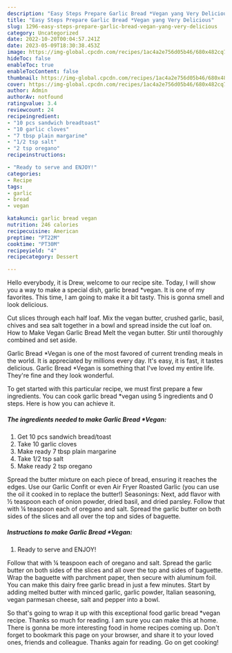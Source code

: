 ```yaml
---
description: "Easy Steps Prepare Garlic Bread *Vegan yang Very Delicious"
title: "Easy Steps Prepare Garlic Bread *Vegan yang Very Delicious"
slug: 1296-easy-steps-prepare-garlic-bread-vegan-yang-very-delicious
category: Uncategorized
date: 2022-10-20T00:04:57.241Z
date: 2023-05-09T18:30:38.453Z
image: https://img-global.cpcdn.com/recipes/1ac4a2e756d05b46/680x482cq70/garlic-bread-vegan-recipe-main-photo.jpg
hideToc: false
enableToc: true
enableTocContent: false
thumbnail: https://img-global.cpcdn.com/recipes/1ac4a2e756d05b46/680x482cq70/garlic-bread-vegan-recipe-main-photo.jpg
cover: https://img-global.cpcdn.com/recipes/1ac4a2e756d05b46/680x482cq70/garlic-bread-vegan-recipe-main-photo.jpg
author: Admin
authorAv: notfound
ratingvalue: 3.4
reviewcount: 24
recipeingredient:
- "10 pcs sandwich breadtoast"
- "10 garlic cloves"
- "7 tbsp plain margarine"
- "1/2 tsp salt"
- "2 tsp oregano"
recipeinstructions:

- "Ready to serve and ENJOY!"
categories:
- Recipe
tags:
- garlic
- bread
- vegan

katakunci: garlic bread vegan 
nutrition: 246 calories
recipecuisine: American
preptime: "PT22M"
cooktime: "PT30M"
recipeyield: "4"
recipecategory: Dessert

---
```



Hello everybody, it is Drew, welcome to our recipe site. Today, I will show you a way to make a special dish, garlic bread *vegan. It is one of my favorites. This time, I am going to make it a bit tasty. This is gonna smell and look delicious.

Cut slices through each half loaf. Mix the vegan butter, crushed garlic, basil, chives and sea salt together in a bowl and spread inside the cut loaf on. How to Make Vegan Garlic Bread Melt the vegan butter. Stir until thoroughly combined and set aside.

Garlic Bread *Vegan is one of the most favored of current trending meals in the world. It is appreciated by millions every day. It's easy, it is fast, it tastes delicious. Garlic Bread *Vegan is something that I've loved my entire life. They're fine and they look wonderful.


To get started with this particular recipe, we must first prepare a few ingredients. You can cook garlic bread *vegan using 5 ingredients and 0 steps. Here is how you can achieve it.

<!--inarticleads1-->

##### The ingredients needed to make Garlic Bread *Vegan:

1. Get 10 pcs sandwich bread/toast
1. Take 10 garlic cloves
1. Make ready 7 tbsp plain margarine
1. Take 1/2 tsp salt
1. Make ready 2 tsp oregano


Spread the butter mixture on each piece of bread, ensuring it reaches the edges. Use our Garlic Confit or even Air Fryer Roasted Garlic (you can use the oil it cooked in to replace the butter!) Seasonings: Next, add flavor with ½ teaspoon each of onion powder, dried basil, and dried parsley. Follow that with ¼ teaspoon each of oregano and salt. Spread the garlic butter on both sides of the slices and all over the top and sides of baguette. 

<!--inarticleads2-->

##### Instructions to make Garlic Bread *Vegan:


1. Ready to serve and ENJOY!

Follow that with ¼ teaspoon each of oregano and salt. Spread the garlic butter on both sides of the slices and all over the top and sides of baguette. Wrap the baguette with parchment paper, then secure with aluminum foil. You can make this dairy free garlic bread in just a few minutes. Start by adding melted butter with minced garlic, garlic powder, Italian seasoning, vegan parmesan cheese, salt and pepper into a bowl. 

So that's going to wrap it up with this exceptional food garlic bread *vegan recipe. Thanks so much for reading. I am sure you can make this at home. There is gonna be more interesting food in home recipes coming up. Don't forget to bookmark this page on your browser, and share it to your loved ones, friends and colleague. Thanks again for reading. Go on get cooking!
